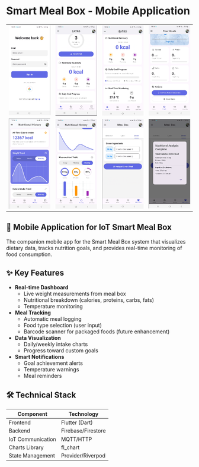 # Smart Meal Box - Mobile Application


<table>
  <tr>
    <td><img src="repo-img/1.PNG" alt="Screen 1" width="100%"></td>
    <td><img src="repo-img/2.PNG" alt="Screen 2" width="100%"></td>
    <td><img src="repo-img/3.PNG" alt="Screen 3" width="100%"></td>
    <td><img src="repo-img/4.PNG" alt="Screen 4" width="100%"></td>
  </tr>
  <tr>
    <td><img src="repo-img/5.PNG" alt="Screen 5" width="100%"></td>
    <td><img src="repo-img/6.PNG" alt="Screen 6" width="100%"></td>
    <td><img src="repo-img/7.PNG" alt="Screen 7" width="100%"></td>
    <td><img src="repo-img/8.PNG" alt="Screen 8" width="100%"></td>
  </tr>
</table>

## 📱 Mobile Application for IoT Smart Meal Box

The companion mobile app for the Smart Meal Box system that visualizes dietary data, tracks nutrition goals, and provides real-time monitoring of food consumption.

## ✨ Key Features

- **Real-time Dashboard**
  - Live weight measurements from meal box
  - Nutritional breakdown (calories, proteins, carbs, fats)
  - Temperature monitoring
- **Meal Tracking**
  - Automatic meal logging
  - Food type selection (user input)
  - Barcode scanner for packaged foods (future enhancement)
- **Data Visualization**
  - Daily/weekly intake charts
  - Progress toward custom goals
- **Smart Notifications**
  - Goal achievement alerts
  - Temperature warnings
  - Meal reminders

## 🛠️ Technical Stack

| Component         | Technology         |
| ----------------- | ------------------ |
| Frontend          | Flutter (Dart)     |
| Backend           | Firebase/Firestore |
| IoT Communication | MQTT/HTTP          |
| Charts Library    | fl_chart           |
| State Management  | Provider/Riverpod  |
